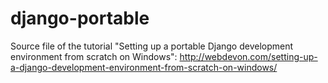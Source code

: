 django-portable
===============

Source file of the tutorial "Setting up a portable Django development environment from scratch on Windows":
http://webdevon.com/setting-up-a-django-development-environment-from-scratch-on-windows/